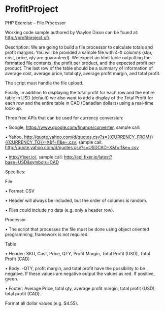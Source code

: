 # ProfitProject
PHP Exercise – File Processor

Working code sample authored by Waylon Dixon can be found at: http://profitproject.cf/.

Description:
We are going to build a file processor to calculate totals and profit margins. You will be provided a sample file with 4-X columns (sku, cost, price, qty are guaranteed).  We expect an html table outputting the formatted file contents, the profit per product, and the expected profit per product.  The last row of the table should be a summary of information of average cost, average price, total qty, average profit margin, and total profit.

The script must handle the file upload.

Finally, in addition to displaying the total profit for each row and the entire table in USD (default) we also want to add a display of the Total Profit for each row and the entire table in CAD (Canadian dollars) using a real-time look-up.

Three free APIs that can be used for currency conversion:

• Google, https://www.google.com/finance/converter, sample call:

• Yahoo, http://quote.yahoo.com/d/quotes.csv?s={{CURRENCY_FROM}}{{CURRENCY_TO}}=X&f=l1&e=.csv, sample call: http://quote.yahoo.com/d/quotes.csv?s=USDCAD=X&f=l1&e=.csv

• http://fixer.io/, sample call: http://api.fixer.io/latest?base=USD&symbols=CAD


Specifics:

File

• Format: CSV

• Header will always be included, but the order of columns is random.

• Files could include no data (e.g. only a header row).


Processor

• The script that processes the file must be done using object oriented programming, framework is not required.

Table

• Header: SKU, Cost, Price, QTY, Profit Margin, Total Profit (USD), Total Profit (CAD)

• Body:
    -QTY, profit margin, and total profit have the possibility to be negative.  If these values are negative output the values as red.  If positive, green.

• Footer: Average Price, total qty, average profit margin, total profit (USD), total profit (CAD).

Format all dollar values (e.g. $4.55).
